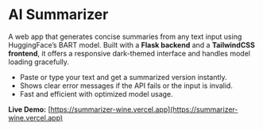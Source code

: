 # AI Summarizer

A web app that generates concise summaries from any text input using HuggingFace’s BART model. Built with a **Flask backend** and a **TailwindCSS frontend**, it offers a responsive dark-themed interface and handles model loading gracefully.  

- Paste or type your text and get a summarized version instantly.  
- Shows clear error messages if the API fails or the input is invalid.  
- Fast and efficient with optimized model usage.

**Live Demo:** [https://summarizer-wine.vercel.app](https://summarizer-wine.vercel.app)
